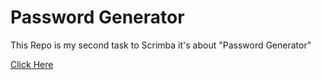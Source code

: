 # Password Generator

This Repo is my second task to Scrimba it's about "Password Generator"

[Click Here](https://petertorki.github.io/PasswordGenerator)
